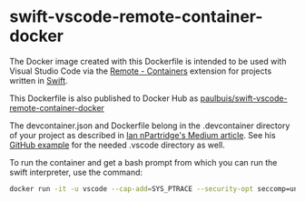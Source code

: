 # swift-vscode-remote-container-docker

The Docker image created with this Dockerfile is intended to be used
with Visual Studio Code via the [Remote - Containers](https://marketplace.visualstudio.com/items?itemName=ms-vscode-remote.remote-containers) extension for projects written in [Swift](https://swift.org/documentation/#the-swift-programming-language).

This Dockerfile is also published to Docker Hub as [paulbuis/swift-vscode-remote-container-docker](hub.docker.com/r/paulbuis/swift-vscode-remote-docker/)

The devcontainer.json and Dockerfile belong in the .devcontainer directory of your project as described in [Ian nPartridge's Medium article](https://medium.com/@ianpartridge/swift-development-in-docker-using-visual-studio-code-remote-b84d035e70db). See his [GitHub example](https://github.com/ianpartridge/vscode-remote-try-swift) for the needed .vscode directory as well.

To run the container and get a bash prompt from which you can run the swift interpreter, use the command:
``` bash
docker run -it -u vscode --cap-add=SYS_PTRACE --security-opt seccomp=unconfined swift-vscode-remote-container-docker bash
```